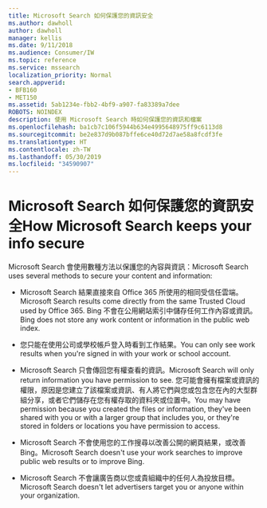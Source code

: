 ```yaml
---
title: Microsoft Search 如何保護您的資訊安全
ms.author: dawholl
author: dawholl
manager: kellis
ms.date: 9/11/2018
ms.audience: Consumer/IW
ms.topic: reference
ms.service: mssearch
localization_priority: Normal
search.appverid:
- BFB160
- MET150
ms.assetid: 5ab1234e-fbb2-4bf9-a907-fa83389a7dee
ROBOTS: NOINDEX
description: 使用 Microsoft Search 時如何保護您的資訊和檔案
ms.openlocfilehash: ba1cb7c106f5944b634e4995648975ff9c6113d8
ms.sourcegitcommit: be2e837d9b087bffe6ce40d72d7ae58a8fcdf3fe
ms.translationtype: HT
ms.contentlocale: zh-TW
ms.lasthandoff: 05/30/2019
ms.locfileid: "34590907"
---
```

# <a name="how-microsoft-search-keeps-your-info-secure"></a><span data-ttu-id="f5988-103">Microsoft Search 如何保護您的資訊安全</span><span class="sxs-lookup"><span data-stu-id="f5988-103">How Microsoft Search keeps your info secure</span></span>

<span data-ttu-id="f5988-104">Microsoft Search 會使用數種方法以保護您的內容與資訊：</span><span class="sxs-lookup"><span data-stu-id="f5988-104">Microsoft Search uses several methods to secure your content and information:</span></span>
  
- <span data-ttu-id="f5988-105">Microsoft Search 結果直接來自 Office 365 所使用的相同受信任雲端。</span><span class="sxs-lookup"><span data-stu-id="f5988-105">Microsoft Search results come directly from the same Trusted Cloud used by Office 365.</span></span> <span data-ttu-id="f5988-106">Bing 不會在公用網站索引中儲存任何工作內容或資訊。</span><span class="sxs-lookup"><span data-stu-id="f5988-106">Bing does not store any work content or information in the public web index.</span></span>
    
- <span data-ttu-id="f5988-107">您只能在使用公司或學校帳戶登入時看到工作結果。</span><span class="sxs-lookup"><span data-stu-id="f5988-107">You can only see work results when you're signed in with your work or school account.</span></span>
    
- <span data-ttu-id="f5988-108">Microsoft Search 只會傳回您有權查看的資訊。</span><span class="sxs-lookup"><span data-stu-id="f5988-108">Microsoft Search will only return information you have permission to see.</span></span> <span data-ttu-id="f5988-109">您可能會擁有檔案或資訊的權限，原因是您建立了該檔案或資訊、有人將它們與您或包含您在內的大型群組分享，或者它們儲存在您有權存取的資料夾或位置中。</span><span class="sxs-lookup"><span data-stu-id="f5988-109">You may have permission because you created the files or information, they've been shared with you or with a larger group that includes you, or they're stored in folders or locations you have permission to access.</span></span>
    
- <span data-ttu-id="f5988-110">Microsoft Search 不會使用您的工作搜尋以改善公開的網頁結果，或改善 Bing。</span><span class="sxs-lookup"><span data-stu-id="f5988-110">Microsoft Search doesn't use your work searches to improve public web results or to improve Bing.</span></span>
    
- <span data-ttu-id="f5988-111">Microsoft Search 不會讓廣告商以您或貴組織中的任何人為投放目標。</span><span class="sxs-lookup"><span data-stu-id="f5988-111">Microsoft Search doesn't let advertisers target you or anyone within your organization.</span></span>

  

